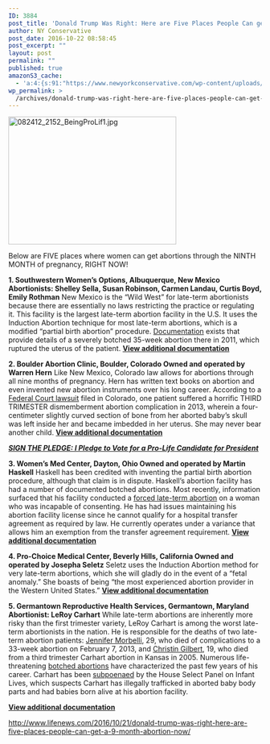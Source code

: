 ```yaml
---
ID: 3884
post_title: 'Donald Trump Was Right: Here are Five Places People Can get a 9-Month Abortion Now'
author: NY Conservative
post_date: 2016-10-22 08:58:45
post_excerpt: ""
layout: post
permalink: ""
published: true
amazonS3_cache:
  - 'a:4:{s:91:"https://www.newyorkconservative.com/wp-content/uploads/2012/08/082412_2152_BeingProLif1.jpg";i:2250;s:99:"https://www.newyorkconservative.com/wp-content/uploads/2012/08/082412_2152_BeingProLif1-300x228.jpg";i:2250;s:100:"https://s3.amazonaws.com/newyorkconservative/wp-content/uploads/2012/08/082412_2152_BeingProLif1.jpg";i:2250;s:108:"https://s3.amazonaws.com/newyorkconservative/wp-content/uploads/2012/08/082412_2152_BeingProLif1-300x228.jpg";i:2250;}'
wp_permalink: >
  /archives/donald-trump-was-right-here-are-five-places-people-can-get-a-9-month-abortion-now/
---
```

<a href="https://www.newyorkconservative.com/wp-content/uploads/2012/08/082412_2152_BeingProLif1.jpg" rel="attachment wp-att-2250"><img class="alignnone  wp-image-2250" src="https://www.newyorkconservative.com/wp-content/uploads/2012/08/082412_2152_BeingProLif1-300x228.jpg" alt="082412_2152_BeingProLif1.jpg" width="334" height="254" /></a>

Below are FIVE places where women can get abortions through the NINTH MONTH of pregnancy, RIGHT NOW!

<strong>1. Southwestern Women’s Options, Albuquerque, New Mexico</strong>
<strong>Abortionists: Shelley Sella, Susan Robinson, Carmen Landau, Curtis Boyd, Emily Rothman</strong>
New Mexico is the “Wild West” for late-term abortionists because there are essentially no laws restricting the practice or regulating it. This facility is the largest late-term abortion facility in the U.S. It uses the Induction Abortion technique for most late-term abortions, which is a modified “partial birth abortion” procedure. <a href="http://www.operationrescue.org/archives/new-docs-reveal-horrific-details-of-botched-35-week-abortion-gross-negligence-in-nm-disciplinary-case/" target="_blank">Documentation</a> exists that provide details of a severely botched 35-week abortion there in 2011, which ruptured the uterus of the patient.
<strong><a href="http://abortiondocs.org/clinic/surgical/434/albuquerque-southwestern-womens-options-aka-abortion-acceptance-of-new-mexico/" target="_blank">View additional documentation </a></strong>

<strong>2. Boulder Abortion Clinic, Boulder, Colorado
Owned and operated by Warren Hern</strong>
Like New Mexico, Colorado law allows for abortions through all nine months of pregnancy. Hern has written text books on abortion and even invented new abortion instruments over his long career. According to a <a href="http://abortiondocs.org/wp-content/uploads/2016/04/hern-case-complaint-2015-1.pdf" target="_blank">Federal Court lawsuit</a> filed in Colorado, one patient suffered a horrific THIRD TRIMESTER dismemberment abortion complication in 2013, wherein a four-centimeter slightly curved section of bone from her aborted baby’s skull was left inside her and became imbedded in her uterus. She may never bear another child.
<strong><a href="http://abortiondocs.org/clinic/surgical/126/boulder-boulder-abortion-clinic/" target="_blank">View additional documentation</a></strong>

<a href="http://www.gopetition.com/petitions/i-pledge-to-vote-for-a-pro-life-candidate-for-president.html"><em><strong>SIGN THE PLEDGE: I Pledge to Vote for a Pro-Life Candidate for President</strong></em></a>

<strong>3. Women’s Med Center, Dayton, Ohio
Owned and operated by Martin Haskell</strong>
Haskell has been credited with inventing the partial birth abortion procedure, although that claim is in dispute. Haskell’s abortion facility has had a number of documented botched abortions. Most recently, information surfaced that his facility conducted a <a href="http://www.operationrescue.org/archives/overdosed-woman-aborted-without-consent-at-haskells-late-term-abortion-facility/" target="_blank">forced late-term abortion</a> on a woman who was incapable of consenting. He has had issues maintaining his abortion facility license since he cannot qualify for a hospital transfer agreement as required by law. He currently operates under a variance that allows him an exemption from the transfer agreement requirement.
<strong><a href="http://abortiondocs.org/clinic/surgical/539/dayton-womens-medical-center/" target="_blank">View additional documentation</a></strong>

<strong>4. Pro-Choice Medical Center, Beverly Hills, California
Owned and operated by Josepha Seletz</strong>
Seletz uses the Induction Abortion method for very late-term abortions, which she will gladly do in the event of a “fetal anomaly.” She boasts of being “the most experienced abortion provider in the Western United States.”
<strong><a href="http://abortiondocs.org/clinic/surgical/721/" target="_blank">View additional documentation</a></strong>

<strong>5. Germantown Reproductive Health Services, Germantown, Maryland</strong>
<strong>Abortionist: LeRoy Carhart</strong>
While late-term abortions are inherently more risky than the first trimester variety, LeRoy Carhart is among the worst late-term abortionists in the nation. He is responsible for the deaths of two late-term abortion patients: <a href="http://www.operationrescue.org/archives/operation-rescue-files-formal-complaint-against-carhart-with-md-medical-board-in-patient-death/" target="_blank">Jennifer Morbelli</a>, 29, who died of complications to a 33-week abortion on February 7, 2013, and <a href="http://www.operationrescue.org/noblog/in-memory-of-christin-gilbert-1985-2005/" target="_blank">Christin Gilbert</a>, 19, who died from a third trimester Carhart abortion in Kansas in 2005. Numerous life-threatening <a href="http://www.operationrescue.org/archives/videos-911-calls-confirm-carhart-nearly-killed-one-abortion-patient-seriously-injured-another/" target="_blank">botched abortions</a> have characterized the past few years of his career. Carhart has been <a href="http://www.operationrescue.org/archives/carhart-subpoenas-seek-records-of-baby-parts-trafficking-aborted-babies-born-alive/" target="_blank">subpoenaed</a> by the House Select Panel on Infant Lives, which suspects Carhart has illegally trafficked in aborted baby body parts and had babies born alive at his abortion facility.

<strong><a href="http://abortiondocs.org/clinic/surgical/319/germantown-germantown-reproductive-health-services/" target="_blank">View additional documentation</a></strong>

<a href="http://www.lifenews.com/2016/10/21/donald-trump-was-right-here-are-five-places-people-can-get-a-9-month-abortion-now/">http://www.lifenews.com/2016/10/21/donald-trump-was-right-here-are-five-places-people-can-get-a-9-month-abortion-now/</a>